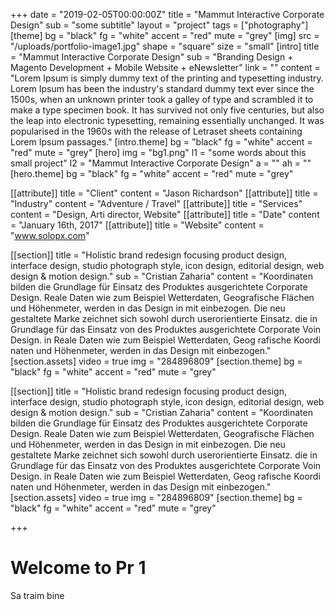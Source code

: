 +++
date = "2019-02-05T00:00:00Z"
title = "Mammut Interactive Corporate Design"
sub = "some subtitle"
layout = "project"
tags = ["photography"]
[theme]
bg = "black"
fg = "white"
accent = "red"
mute = "grey"
[img]
src = "/uploads/portfolio-image1.jpg"
shape = "square"
size = "small"
[intro]
title = "Mammut Interactive Corporate Design"
sub = "Branding Design  +   Magento Development  +   Mobile Website  +  eNewsletter"
link = ""
content = "Lorem Ipsum is simply dummy text of the printing and typesetting industry. Lorem Ipsum has been the industry's standard dummy text ever since the 1500s, when an unknown printer took a galley of type and scrambled it to make a type specimen book. It has survived not only five centuries, but also the leap into electronic typesetting, remaining essentially unchanged. It was popularised in the 1960s with the release of Letraset sheets containing Lorem Ipsum passages."
[intro.theme]
bg = "black"
fg = "white"
accent = "red"
mute = "grey"
[hero]
img = "bg1.png"
l1 = "some words about this small project"
l2 = "Mammut Interactive Corporate Design"
a = ""
ah = ""
[hero.theme]
bg = "black"
fg = "white"
accent = "red"
mute = "grey"

[[attribute]]
title = "Client"
content = "Jason Richardson"
[[attribute]]
title = "Industry"
content = "Adventure / Travel"
[[attribute]]
title = "Services"
content = "Design, Arti director, Website"
[[attribute]]
title = "Date"
content = "January 16th, 2017"
[[attribute]]
title = "Website"
content = "www.solopx.com"

[[section]]
title = "Holistic brand redesign focusing product design, interface design, studio photograph style, icon design, editorial design, web design & motion design."
sub = "Cristian Zaharia"
content = "Koordinaten bilden die Grundlage für Einsatz des Produktes ausgerichtete Corporate Design. Reale Daten wie zum Beispiel Wetterdaten, Geografische Flächen und Höhenmeter, werden in das Design in mit einbezogen. Die neu gestaltete Marke zeichnet sich sowohl durch userorientierte Einsatz. die in Grundlage für das Einsatz von des Produktes ausgerichtete Corporate Voin Design. in Reale Daten wie zum Beispiel Wetterdaten, Geog rafische Koordi naten und Höhenmeter, werden in das Design mit einbezogen." 
[section.assets]
video = true
img = "284896809"
[section.theme]
bg = "black"
fg = "white"
accent = "red"
mute = "grey"

[[section]]
title = "Holistic brand redesign focusing product design, interface design, studio photograph style, icon design, editorial design, web design & motion design."
sub = "Cristian Zaharia"
content = "Koordinaten bilden die Grundlage für Einsatz des Produktes ausgerichtete Corporate Design. Reale Daten wie zum Beispiel Wetterdaten, Geografische Flächen und Höhenmeter, werden in das Design in mit einbezogen. Die neu gestaltete Marke zeichnet sich sowohl durch userorientierte Einsatz. die in Grundlage für das Einsatz von des Produktes ausgerichtete Corporate Voin Design. in Reale Daten wie zum Beispiel Wetterdaten, Geog rafische Koordi naten und Höhenmeter, werden in das Design mit einbezogen." 
[section.assets]
video = true
img = "284896809"
[section.theme]
bg = "black"
fg = "white"
accent = "red"
mute = "grey"


+++

# Welcome to Pr 1

Sa traim bine